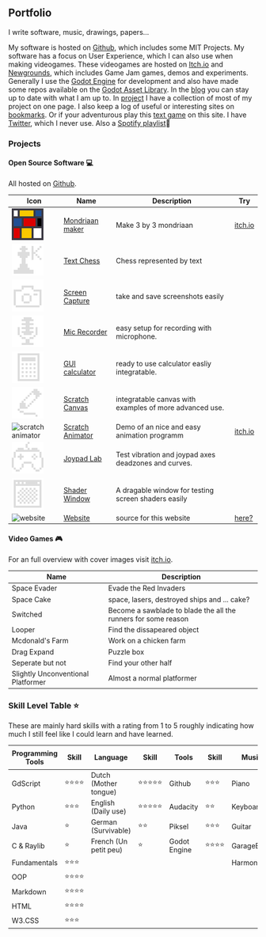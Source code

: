 ## Portfolio

I write software, music, drawings, papers...

My software is hosted on [Github](https://github.com/boukew99), which includes some MIT Projects. My software has a focus on User Experience, which I can also use when making videogames. These videogames are hosted on [Itch.io](https://howyoudoing.itch.io/) and [Newgrounds](https://howyourdoing.newgrounds.com/), which includes Game Jam games, demos and experiments. Generally I use the [Godot Engine](https://godotengine.org) for development and also have made some repos available on the [Godot Asset Library](https://godotengine.org/asset-library/asset?category=&godot_version=&sort=updated&filter=boukew99). In the [blog](blog) you can stay up to date with what I am up to. In [project](projects) I have a collection of most of my project on one page. I also keep a log of useful or interesting sites on [bookmarks](bookmarks). Or if your adventurous play this [text game](web_apps/text_adventure) on this site. I have [Twitter](https://twitter.com/HowYouD09409170), which I never use. Also a [Spotify playlist](https://open.spotify.com/playlist/5KGMXvW7Tg3emnWz5S2grT?si=328485d8732046a6)🎵

### Projects

#### Open Source Software 💻
All hosted on [Github](https://github.com/boukew99).

Icon | Name | Description | Try
--- | --- | --- | ---
![mondriaan maker](https://raw.githubusercontent.com/boukew99/mondriaan_maker/main/icon.png) | [Mondriaan maker](https://github.com/boukew99/mondriaan_maker) | Make 3 by 3 mondriaan | [itch.io](https://howyoudoing.itch.io/mondriaan-maker)
![text chess](https://raw.githubusercontent.com/boukew99/text_chess/main/icon.png) | [Text Chess](https://github.com/boukew99/text_chess) | Chess represented by text 
![screen capture](https://raw.githubusercontent.com/boukew99/screen_capture/main/addons/screen_capture/screen_capture.png) | [Screen Capture](https://github.com/boukew99/screen_capture) |take and save screenshots easily 
![mic recorder](https://raw.githubusercontent.com/boukew99/mic_recorder/main/addons/mic_recorder/mic_recorder.png) | [Mic Recorder](https://github.com/boukew99/mic_recorder) | easy setup for recording with microphone.
![gui calculator](https://raw.githubusercontent.com/boukew99/gui_calculator/main/addons/calculator/icon.png) | [GUI calculator](https://github.com/boukew99/gui_calculator) | ready to use calculator easliy integratable.
![scratch canvas](https://raw.githubusercontent.com/boukew99/scratch_canvas/main/addons/canvas/icon.png) | [Scratch Canvas](https://github.com/boukew99/scratch_canvas) | integratable canvas with examples of more advanced use.
![scratch animator](https://raw.githubusercontent.com/boukew99/scratch_animater/main/scratch_animater.png) | [Scratch Animator](https://github.com/boukew99/scratch_animater) | Demo of an nice and easy animation programm | [itch.io](https://howyoudoing.itch.io/scratch-animator)
![joypad lab](https://raw.githubusercontent.com/boukew99/joypad_lab/main/icon.png) | [Joypad Lab](https://github.com/boukew99/joypad_lab) | Test vibration and joypad axes deadzones and curves.
![shader window](https://raw.githubusercontent.com/boukew99/shader_window/main/addons/shader_window/shader_window.png)| [Shader Window](https://github.com/boukew99/shader_window) | A dragable window for testing screen shaders easily
![website](https://raw.githubusercontent.com/boukew99/boukew99.github.io/main/favicon.ico) | [Website](https://github.com/boukew99/boukew99.github.io) | source for this website | [here?](https://boukew99.github.io/)

#### Video Games 🎮
For an full overview with cover images visit [itch.io](https://howyoudoing.itch.io/).

Name | Description
--- | ---
Space Evader | Evade the Red Invaders
Space Cake | space, lasers, destroyed ships and ... cake?
Switched | Become a sawblade to blade the all the runners for some reason
Looper | Find the dissapeared object
Mcdonald's Farm | Work on a chicken farm
Drag Expand | Puzzle box
Seperate but not | Find your other half
Slightly Unconventional Platformer | Almost a normal platformer



### Skill Level Table ⭐
These are mainly hard skills with a rating from 1 to 5 roughly indicating how much I still feel like I could learn and have learned.

Programming Tools | Skill | Language | Skill | Tools | Skill | Music | Skill | Design | Level | Academic 🎓| Level
---           | ---   | ---      | ---   | ---   | ---   | ---   | ---   | ---    | ---   | ---      | ---
GdScript      | ⭐⭐⭐⭐| Dutch (Mother tongue) | ⭐⭐⭐⭐⭐ | Github | ⭐⭐⭐ |Piano | ⭐⭐⭐ | GUI | ⭐⭐⭐⭐ | Writing | ⭐⭐⭐⭐
Python        | ⭐⭐⭐  | English (Daily use)| ⭐⭐⭐⭐⭐ | Audacity | ⭐⭐ | Keyboard | ⭐⭐⭐ | UX  | ⭐⭐⭐ | Statistical Analysis | ⭐⭐
Java          | ⭐       | German (Survivable)| ⭐⭐ | Piksel  | ⭐⭐⭐ | Guitar | ⭐⭐⭐ | Icons | ⭐⭐⭐ | Reading | ⭐⭐⭐⭐
C & Raylib    | ⭐       | French (Un petit peu)| ⭐ | Godot Engine| ⭐⭐⭐⭐| GarageBand | ⭐ | Leaness | ⭐⭐⭐⭐
Fundamentals  | ⭐⭐⭐  | | | | | Harmonica | ⭐⭐ 
OOP           | ⭐⭐⭐⭐
Markdown      | ⭐⭐⭐⭐
HTML          | ⭐⭐⭐⭐
W3.CSS        | ⭐⭐⭐

